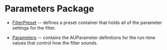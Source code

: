 # Parameters Package

- [FilterPreset](Packages/Sources/Parameters/FilterPreset.swift) -- defines a preset container that holds all of the
parameter settings for the filter.

- [Parameters](Packages/Sources/Parameters/Parameters.swift) -- contains the AUParameter definitions for the run-time
values that control how the filter sounds.
